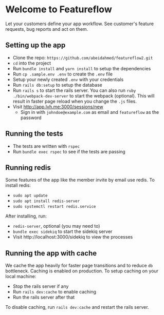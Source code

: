 # Welcome to Featureflow

Let your customers define your app workflow. See customer's feature requests,
bug reports and act on them.

## Setting up the app

- Clone the repo: `https://github.com/abeidahmed/featureflow2.git`
- `cd` into the project
- Run `bundle install` and `yarn install` to setup the dependencies
- Run `cp .sample.env .env` to create the `.env` file
- Setup your newly created `.env` with your credentials
- Run `rails db:setup` to setup the database
- Run `rails s` to start the rails server. You can also run `ruby ./bin/webpack-dev-server`
to start the webpack (optional). This will result in faster page reload when you
change the `.js` files.
- Visit http://app.lvh.me:3000/sessions/new
  - Sign in with `johndoe@example.com` as email and `featureflow` as the password

## Running the tests

- The tests are written with `rspec`
- Run `bundle exec rspec` to see if the tests are passing

## Running redis

Some features of the app like the member invite by email use redis. To install redis:

- `sudo apt update`
- `sudo apt install redis-server`
- `sudo systemctl restart redis.service`

After installing, run:

- `redis-server`, optional (you may need to)
- `bundle exec sidekiq` to start the sidekiq server
- Visit http://localhost:3000/sidekiq to view the processes

## Running the app with cache

We cache the app heavily for faster page transitions and to reduce `db`
bottleneck. Caching is enabled on production. To setup caching on your local
machine:

- Stop the rails server if any
- Run `rails dev:cache` to enable caching
- Run the rails server after that

To disable caching, run `rails dev:cache` and restart the rails server.
